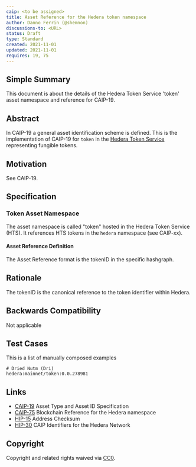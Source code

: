 ```yaml
---
caip: <to be assigned>
title: Asset Reference for the Hedera token namespace
author: Danno Ferrin (@shemnon)
discussions-to: <URL>
status: Draft
type: Standard
created: 2021-11-01
updated: 2021-11-01
requires: 19, 75
---
```


## Simple Summary

This document is about the details of the Hedera Token Service 'token' asset
namespace and reference for CAIP-19.

## Abstract

In CAIP-19 a general asset identification scheme is defined. This is the
implementation of CAIP-19 for `token` in the
[Hedera Token Service](https://docs.hedera.com/guides/docs/integrating-a-hedera-token-service-token#hedera-token-service)
representing fungible tokens.

## Motivation

See CAIP-19.

## Specification

### Token Asset Namespace

The asset namespace is called "token" hosted in the Hedera Token Service (HTS).
It references HTS tokens in the `hedera` namespace (see CAIP-xx).

#### Asset Reference Definition

The Asset Reference format is the tokenID in the specific hashgraph.

## Rationale

The tokenID is the canonical reference to the token identifier within Hedera.

## Backwards Compatibility

Not applicable

## Test Cases

This is a list of manually composed examples

```
# Dried Nutm (Dri)
hedera:mainnet/token:0.0.278981
```

## Links

- [CAIP-19](./caip-19.md) Asset Type and Asset ID Specification
- [CAIP-75](./caip-75.md) Blockchain Reference for the Hedera namespace
- [HIP-15](https://github.com/hashgraph/hedera-improvement-proposal/blob/master/HIP/hip-15.md)
  Address Checksum
- [HIP-30](https://github.com/hashgraph/hedera-improvement-proposal/blob/master/HIP/hip-30.md)
  CAIP Identifiers for the Hedera Network

## Copyright

Copyright and related rights waived
via [CC0](https://creativecommons.org/publicdomain/zero/1.0/).
